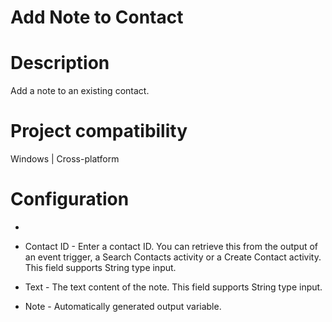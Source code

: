 ﻿# Add Note to Contact

# Description

Add a note to an existing contact.

# Project compatibility

Windows | Cross-platform

# Configuration

* 
* Contact ID - Enter a contact ID. You can retrieve this from the output of an event trigger, a Search Contacts activity or a Create Contact activity. This field supports String type input.
* Text - The text content of the note. This field supports String type input.









* Note - Automatically generated output variable.
